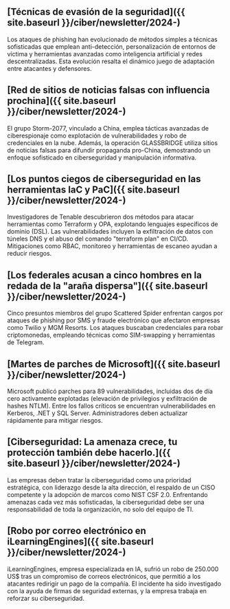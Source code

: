 ## [Técnicas de evasión de la seguridad]({{ site.baseurl }}/ciber/newsletter/2024-)

Los ataques de phishing han evolucionado de métodos simples a técnicas sofisticadas que emplean anti-detección, personalización de entornos de víctima y herramientas avanzadas como inteligencia artificial y redes descentralizadas. Esta evolución resalta el dinámico juego de adaptación entre atacantes y defensores.

## [Red de sitios de noticias falsas con influencia prochina]({{ site.baseurl }}/ciber/newsletter/2024-)

El grupo Storm-2077, vinculado a China, emplea tácticas avanzadas de ciberespionaje como explotación de vulnerabilidades y robo de credenciales en la nube. Además, la operación GLASSBRIDGE utiliza sitios de noticias falsas para difundir propaganda pro-China, demostrando un enfoque sofisticado en ciberseguridad y manipulación informativa.

## [Los puntos ciegos de ciberseguridad en las herramientas IaC y PaC]({{ site.baseurl }}/ciber/newsletter/2024-)

Investigadores de Tenable descubrieron dos métodos para atacar herramientas como Terraform y OPA, explotando lenguajes específicos de dominio (DSL). Las vulnerabilidades incluyen la exfiltración de datos con túneles DNS y el abuso del comando "terraform plan" en CI/CD. Mitigaciones como RBAC, monitoreo y herramientas de escaneo ayudan a reducir riesgos.

## [Los federales acusan a cinco hombres en la redada de la "araña dispersa"]({{ site.baseurl }}/ciber/newsletter/2024-)

Cinco presuntos miembros del grupo Scattered Spider enfrentan cargos por ataques de phishing por SMS y fraude electrónico que afectaron empresas como Twilio y MGM Resorts. Los ataques buscaban credenciales para robar criptomonedas, empleando técnicas como SIM-swapping y herramientas de Telegram.

## [Martes de parches de Microsoft]({{ site.baseurl }}/ciber/newsletter/2024-)

Microsoft publicó parches para 89 vulnerabilidades, incluidas dos de día cero activamente explotadas (elevación de privilegios y exfiltración de hashes NTLM). Entre los fallos críticos se encuentran vulnerabilidades en Kerberos, .NET y SQL Server. Administradores deben actualizar rápidamente para mitigar riesgos.

## [Ciberseguridad: La amenaza crece, tu protección también debe hacerlo.]({{ site.baseurl }}/ciber/newsletter/2024-)

Las empresas deben tratar la ciberseguridad como una prioridad estratégica, con liderazgo desde la alta dirección, el respaldo de un CISO competente y la adopción de marcos como NIST CSF 2.0. Enfrentando amenazas cada vez más sofisticadas, la ciberseguridad debe ser una responsabilidad de toda la organización, no solo del equipo de TI.

## [Robo por correo electrónico en iLearningEngines]({{ site.baseurl }}/ciber/newsletter/2024-)

iLearningEngines, empresa especializada en IA, sufrió un robo de 250.000 US$ tras un compromiso de correos electrónicos, que permitió a los atacantes redirigir un pago de la compañía. El incidente ha sido investigado con la ayuda de firmas de seguridad externas, y la empresa trabaja en reforzar su ciberseguridad.